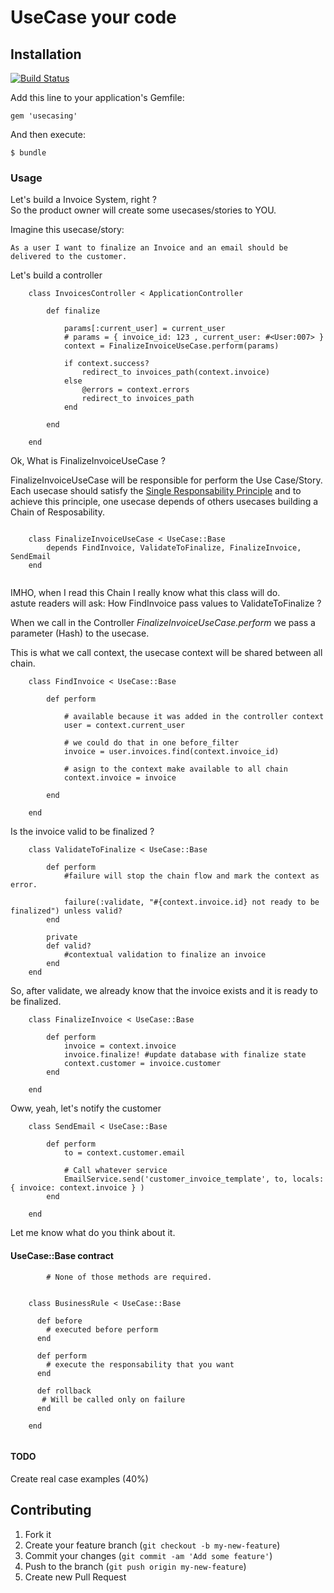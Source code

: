 # UseCase your code


## Installation

[![Build Status](https://secure.travis-ci.org/tdantas/usecasing.png)](http://travis-ci.org/tdantas/usecasing)

Add this line to your application's Gemfile:

  	gem 'usecasing'

And then execute:

    $ bundle
    
### Usage

Let's build a Invoice System, right ?  
So the product owner will create some usecases/stories to YOU.

Imagine this usecase/story:

````
As a user I want to finalize an Invoice and an email should be delivered to the customer.
````

Let's build a controller

````
	class InvoicesController < ApplicationController
		
		def finalize
		
		    params[:current_user] = current_user
   		    # params = { invoice_id: 123 , current_user: #<User:007> }
			context = FinalizeInvoiceUseCase.perform(params)
			
			if context.success?
				redirect_to invoices_path(context.invoice)
			else
				@errors = context.errors
				redirect_to invoices_path
			end
		
		end
		
	end
````

Ok, What is FinalizeInvoiceUseCase ?

FinalizeInvoiceUseCase will be responsible for perform the Use Case/Story.  
Each usecase should satisfy the [Single Responsability Principle](http://en.wikipedia.org/wiki/Single_responsibility_principle) and to achieve this principle, one usecase depends of others usecases building a Chain of Resposability.


````

	class FinalizeInvoiceUseCase < UseCase::Base
		depends FindInvoice, ValidateToFinalize, FinalizeInvoice, SendEmail
	end	
	
````

IMHO, when I read this Chain I really know what this class will do.   
astute readers will ask: How FindInvoice pass values to ValidateToFinalize ?

When we call in the Controller *FinalizeInvoiceUseCase.perform* we pass a parameter (Hash) to the usecase.

This is what we call context, the usecase context will be shared between all chain.

````
	class FindInvoice < UseCase::Base
		
		def perform
		
			# available because it was added in the controller context 
			user = context.current_user 
			
			# we could do that in one before_filter
			invoice = user.invoices.find(context.invoice_id)
			
			# asign to the context make available to all chain
			context.invoice = invoice
			   
		end

	end
````

Is the invoice valid to be finalized ?

````
	class ValidateToFinalize < UseCase::Base
		
		def perform
			#failure will stop the chain flow and mark the context as error.
			
			failure(:validate, "#{context.invoice.id} not ready to be finalized") unless valid?
		end
		
		private
		def valid?
			#contextual validation to finalize an invoice
		end
	end

````

So, after validate, we already know that the invoice exists and it is ready to be finalized.

````
	class FinalizeInvoice < UseCase::Base
		
		def perform
			invoice = context.invoice
			invoice.finalize! #update database with finalize state
			context.customer = invoice.customer
		end
	
	end
````

Oww, yeah, let's notify the customer

````
	class SendEmail < UseCase::Base
	
		def perform
			to = context.customer.email
			
			# Call whatever service
			EmailService.send('customer_invoice_template', to, locals: { invoice: context.invoice } )
		end
	
	end
````


Let me know what do you think about it.


#### UseCase::Base contract

````
        # None of those methods are required.
         

	class BusinessRule < UseCase::Base
	  
	  def before
	    # executed before perform
	  end
	  
	  def perform
	    # execute the responsability that you want
	  end
	  
	  def rollback
	   # Will be called only on failure
	  end
	  
	end


````




#### TODO
 
 Create real case examples (40%)



## Contributing

1. Fork it
2. Create your feature branch (`git checkout -b my-new-feature`)
3. Commit your changes (`git commit -am 'Add some feature'`)
4. Push to the branch (`git push origin my-new-feature`)
5. Create new Pull Request
